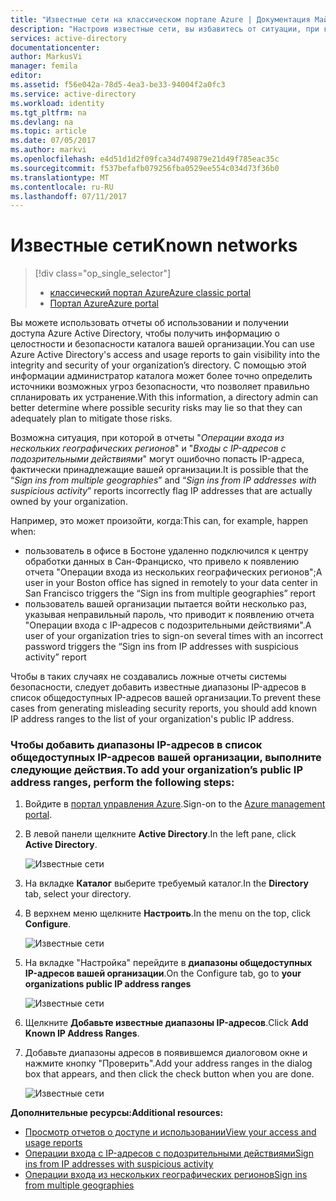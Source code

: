 ```yaml
---
title: "Известные сети на классическом портале Azure | Документация Майкрософт"
description: "Настроив известные сети, вы избавитесь от ситуации, при которой IP-адреса вашей организации попадают в отчеты \"Операции входа из нескольких географических регионов\" и \"Операции входа с IP-адресов с подозрительными действиями\"."
services: active-directory
documentationcenter: 
author: MarkusVi
manager: femila
editor: 
ms.assetid: f56e042a-78d5-4ea3-be33-94004f2a0fc3
ms.service: active-directory
ms.workload: identity
ms.tgt_pltfrm: na
ms.devlang: na
ms.topic: article
ms.date: 07/05/2017
ms.author: markvi
ms.openlocfilehash: e4d51d1d2f09fca34d749879e21d49f785eac35c
ms.sourcegitcommit: f537befafb079256fba0529ee554c034d73f36b0
ms.translationtype: MT
ms.contentlocale: ru-RU
ms.lasthandoff: 07/11/2017
---
```

# <a name="known-networks"></a><span data-ttu-id="99560-103">Известные сети</span><span class="sxs-lookup"><span data-stu-id="99560-103">Known networks</span></span>

> [!div class="op_single_selector"]
> * [<span data-ttu-id="99560-104">классический портал Azure</span><span class="sxs-lookup"><span data-stu-id="99560-104">Azure classic portal</span></span>](active-directory-known-networks.md)
> * [<span data-ttu-id="99560-105">Портал Azure</span><span class="sxs-lookup"><span data-stu-id="99560-105">Azure portal</span></span>](active-directory-known-networks-azure-portal.md)
> 
> 


<span data-ttu-id="99560-106">Вы можете использовать отчеты об использовании и получении доступа Azure Active Directory, чтобы получить информацию о целостности и безопасности каталога вашей организации.</span><span class="sxs-lookup"><span data-stu-id="99560-106">You can use Azure Active Directory's access and usage reports to gain visibility into the integrity and security of your organization’s directory.</span></span> <span data-ttu-id="99560-107">C помощью этой информации администратор каталога может более точно определить источники возможных угроз безопасности, что позволяет правильно спланировать их устранение.</span><span class="sxs-lookup"><span data-stu-id="99560-107">With this information, a directory admin can better determine where possible security risks may lie so that they can adequately plan to mitigate those risks.</span></span>

<span data-ttu-id="99560-108">Возможна ситуация, при которой в отчеты "*Операции входа из нескольких географических регионов*" и "*Входы с IP-адресов с подозрительными действиями*" могут ошибочно попасть IP-адреса, фактически принадлежащие вашей организации.</span><span class="sxs-lookup"><span data-stu-id="99560-108">It is possible that the “*Sign ins from multiple geographies*” and “*Sign ins from IP addresses with suspicious activity*” reports incorrectly flag IP addresses that are actually owned by your organization.</span></span> 

<span data-ttu-id="99560-109">Например, это может произойти, когда:</span><span class="sxs-lookup"><span data-stu-id="99560-109">This can, for example, happen when:</span></span> 

* <span data-ttu-id="99560-110">пользователь в офисе в Бостоне удаленно подключился к центру обработки данных в Сан-Франциско, что привело к появлению отчета "Операции входа из нескольких географических регионов";</span><span class="sxs-lookup"><span data-stu-id="99560-110">A user in your Boston office has signed in remotely to your data center in San Francisco triggers the “Sign ins from multiple geographies” report</span></span> 
* <span data-ttu-id="99560-111">пользователь вашей организации пытается войти несколько раз, указывая неправильный пароль, что приводит к появлению отчета "Операции входа с IP-адресов с подозрительными действиями".</span><span class="sxs-lookup"><span data-stu-id="99560-111">A user of your organization tries to sign-on several times with an incorrect password triggers the “Sign ins from IP addresses with suspicious activity” report</span></span> 

<span data-ttu-id="99560-112">Чтобы в таких случаях не создавались ложные отчеты системы безопасности, следует добавить известные диапазоны IP-адресов в список общедоступных IP-адресов вашей организации.</span><span class="sxs-lookup"><span data-stu-id="99560-112">To prevent these cases from generating misleading security reports, you should add known IP address ranges to the list of your organization's public IP address.</span></span>    

### <a name="to-add-your-organizations-public-ip-address-ranges-perform-the-following-steps"></a><span data-ttu-id="99560-113">Чтобы добавить диапазоны IP-адресов в список общедоступных IP-адресов вашей организации, выполните следующие действия.</span><span class="sxs-lookup"><span data-stu-id="99560-113">To add your organization’s public IP address ranges, perform the following steps:</span></span>

1. <span data-ttu-id="99560-114">Войдите в [портал управления Azure](https://manage.windowsazure.com).</span><span class="sxs-lookup"><span data-stu-id="99560-114">Sign-on to the [Azure management portal](https://manage.windowsazure.com).</span></span>

2. <span data-ttu-id="99560-115">В левой панели щелкните **Active Directory**.</span><span class="sxs-lookup"><span data-stu-id="99560-115">In the left pane, click **Active Directory**.</span></span> 

    ![Известные сети](./media/active-directory-known-networks/known-netwoks-01.png)

3. <span data-ttu-id="99560-117">На вкладке **Каталог** выберите требуемый каталог.</span><span class="sxs-lookup"><span data-stu-id="99560-117">In the **Directory** tab, select your directory.</span></span>

4. <span data-ttu-id="99560-118">В верхнем меню щелкните **Настроить**.</span><span class="sxs-lookup"><span data-stu-id="99560-118">In the menu on the top, click **Configure**.</span></span> 

    ![Известные сети](./media/active-directory-known-networks/known-netwoks-02.png)

5. <span data-ttu-id="99560-120">На вкладке "Настройка" перейдите в **диапазоны общедоступных IP-адресов вашей организации**.</span><span class="sxs-lookup"><span data-stu-id="99560-120">On the Configure tab, go to **your organizations public IP address ranges**</span></span> 

    ![Известные сети](./media/active-directory-known-networks/known-netwoks-03.png)

6. <span data-ttu-id="99560-122">Щелкните **Добавьте известные диапазоны IP-адресов**.</span><span class="sxs-lookup"><span data-stu-id="99560-122">Click **Add Known IP Address Ranges**.</span></span>

7. <span data-ttu-id="99560-123">Добавьте диапазоны адресов в появившемся диалоговом окне и нажмите кнопку "Проверить".</span><span class="sxs-lookup"><span data-stu-id="99560-123">Add your address ranges in the dialog box that appears, and then click the check button  when you are done.</span></span> 

    ![Известные сети](./media/active-directory-known-networks/known-netwoks-04.png)

<span data-ttu-id="99560-125">**Дополнительные ресурсы:**</span><span class="sxs-lookup"><span data-stu-id="99560-125">**Additional resources:**</span></span>

* [<span data-ttu-id="99560-126">Просмотр отчетов о доступе и использовании</span><span class="sxs-lookup"><span data-stu-id="99560-126">View your access and usage reports</span></span>](active-directory-view-access-usage-reports.md)
* [<span data-ttu-id="99560-127">Операции входа с IP-адресов с подозрительными действиями</span><span class="sxs-lookup"><span data-stu-id="99560-127">Sign ins from IP addresses with suspicious activity</span></span>](active-directory-reporting-sign-ins-from-ip-addresses-with-suspicious-activity.md)
* [<span data-ttu-id="99560-128">Операции входа из нескольких географических регионов</span><span class="sxs-lookup"><span data-stu-id="99560-128">Sign ins from multiple geographies</span></span>](active-directory-reporting-sign-ins-from-multiple-geographies.md)

